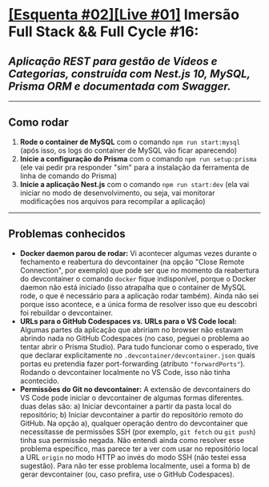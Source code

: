 [[Esquenta #02][Live #01]](https://www.youtube.com/watch?v=74Rks96yaAY) Imersão Full Stack && Full Cycle #16:
================================================
## *Aplicação REST para gestão de Vídeos e Categorias, construída com Nest.js 10, MySQL, Prisma ORM e documentada com Swagger.*

---

## Como rodar
1. **Rode o container de MySQL** com o comando `npm run start:mysql` (após isso, os logs do container de MySQL vão ficar aparecendo)
2. **Inicie a configuração do Prisma** com o comando `npm run setup:prisma` (ele vai pedir pra responder "sim" para a instalação da ferramenta de linha de comando do Prisma)
3. **Inicie a aplicação Nest.js** com o comando `npm run start:dev` (ela vai iniciar no modo de desenvolvimento, ou seja, vai monitorar modificações nos arquivos para recompilar a aplicação)

---

## Problemas conhecidos
* **Docker daemon parou de rodar:** Vi acontecer algumas vezes durante o fechamento e reabertura do devcontainer (na opção "Close Remote Connection", por exemplo) que pode ser que no momento da reabertura do devcontainer o comando `docker` fique indisponível, porque o Docker daemon não está iniciado (isso atrapalha que o container de MySQL rode, o que é necessário para a aplicação rodar também). Ainda não sei porque isso acontece, e a única forma de resolver isso que eu descobri foi rebuildar o devcontainer.
* **URLs para o GitHub Codespaces *vs.* URLs para o VS Code local:** Algumas partes da aplicação que abririam no browser não estavam abrindo nada no GitHub Codespaces (no caso, peguei o problema ao tentar abrir o Prisma Studio). Para tudo funcionar como o esperado, tive que declarar explicitamente no `.devcontainer/devcontainer.json` quais portas eu pretendia fazer port-forwarding (atributo `"forwardPorts"`). Rodando o devcontainer localmente no VS Code, isso não tinha acontecido.
* **Permissões do Git no devcontainer:** A extensão de devcontainers do VS Code pode iniciar o devcontainer de algumas formas diferentes. duas delas são: a) Iniciar devcontainer a partir da pasta local do repositório; b) Iniciar devcontainer a partir do repositório remoto do GitHub. Na opção a), qualquer operação dentro do devcontainer que necessitasse de permissões SSH (por exemplo, `git fetch` ou `git push`) tinha sua permissão negada. Não entendi ainda como resolver esse problema específico, mas parece ter a ver com usar no repositório local a URL `origin` no modo HTTP ao invés do modo SSH (não testei essa sugestão). Para não ter esse problema localmente, usei a forma b) de gerar devcontainer (ou, caso prefira, use o GitHub Codespaces). 
